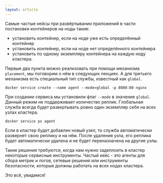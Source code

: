 ```yaml
---
layout: article
---
```


Самые частые кейсы при развёртывании приложений в части постановки контейнеров на ноды такие:
-   установить контейнер, если на ноде уже есть определённый контейнер
-   установить контейнер, если на ноде нет определённого контейнера
-   установить по одному экземпляру контейнера на каждую ноду кластера.

Первые два пункта можно реализовать при помощи механизма `placement`, мы поговорим о нём в следующих лекциях. А для третьего механизма есть специальный тип службы, известный как `global`.

```
docker service create --name agent --mode=global -p 8080:80 nginx
```

При создании сервиса мы установили флаг `--mode` в значение `global`. Данный режим не поддерживает количество реплик. Глобальная служба всегда будет развертывать ровно один экземпляр себя на всех узлах кластера.

```
docker service ps agent
```

Если в кластер будет добавлен новый узел, то служба автоматически развернет свою реплику и на нём. После удаления узла, его реплика будет автоматически удалена и не будет переназначена на другие узлы.

Такие решения требуются, когда нам нужно задеплоить в кластер некоторые сервисные инструменты. Частый кейс - это агенты для сбора метрик и логов, сетевые решения или инструменты безопасности, которые должны работать на всех нодах кластера.

Это всё, увидимся!
